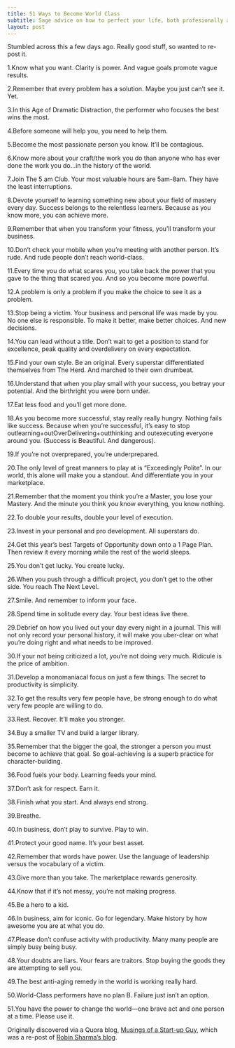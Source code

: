 ```yaml
---
title: 51 Ways to Become World Class
subtitle: Sage advice on how to perfect your life, both profesionally and personally.
layout: post
---
```


Stumbled across this a few days ago. Really good stuff, so wanted to re-post it.

1.Know what you want. Clarity is power. And vague goals promote vague results.

2.Remember that every problem has a solution. Maybe you just can’t see it. Yet.

3.In this Age of Dramatic Distraction, the performer who focuses the best wins the most.

4.Before someone will help you, you need to help them.

5.Become the most passionate person you know. It’ll be contagious.

6.Know more about your craft/the work you do than anyone who has ever done the work you do…in the history of the world.

7.Join The 5 am Club. Your most valuable hours are 5am-8am. They have the least interruptions.

8.Devote yourself to learning something new about your field of mastery every day. Success belongs to the relentless learners. Because as you know more, you can achieve more.

9.Remember that when you transform your fitness, you’ll transform your business.

10.Don’t check your mobile when you’re meeting with another person. It’s rude. And rude people don’t reach world-class.

11.Every time you do what scares you, you take back the power that you gave to the thing that scared you. And so you become more powerful.

12.A problem is only a problem if you make the choice to see it as a problem.

13.Stop being a victim. Your business and personal life was made by you. No one else is responsible. To make it better, make better choices. And new decisions.

14.You can lead without a title. Don’t wait to get a position to stand for excellence, peak quality and overdelivery on every expectation.

15.Find your own style. Be an original. Every superstar differentiated themselves from The Herd. And marched to their own drumbeat.

16.Understand that when you play small with your success, you betray your potential. And the birthright you were born under.

17.Eat less food and you’ll get more done.

18.As you become more successful, stay really really hungry. Nothing fails like success. Because when you’re successful, it’s easy to stop outlearning+outOverDelivering+outthinking and outexecuting everyone around you. (Success is Beautiful. And dangerous).

19.If you’re not overprepared, you’re underprepared.

20.The only level of great manners to play at is “Exceedingly Polite”. In our world, this alone will make you a standout. And differentiate you in your marketplace.

21.Remember that the moment you think you’re a Master, you lose your Mastery. And the minute you think you know everything, you know nothing.

22.To double your results, double your level of execution.

23.Invest in your personal and pro development. All superstars do.

24.Get this year’s best Targets of Opportunity down onto a 1 Page Plan. Then review it every morning while the rest of the world sleeps.

25.You don’t get lucky. You create lucky.

26.When you push through a difficult project, you don’t get to the other side. You reach The Next Level.

27.Smile. And remember to inform your face.

28.Spend time in solitude every day. Your best ideas live there.

29.Debrief on how you lived out your day every night in a journal. This will not only record your personal history, it will make you uber-clear on what you’re doing right and what needs to be improved.

30.If your not being criticized a lot, you’re not doing very much. Ridicule is the price of ambition.

31.Develop a monomaniacal focus on just a few things. The secret to productivity is simplicity.

32.To get the results very few people have, be strong enough to do what very few people are willing to do.

33.Rest. Recover. It’ll make you stronger.

34.Buy a smaller TV and build a larger library.

35.Remember that the bigger the goal, the stronger a person you must become to achieve that goal. So goal-achieving is a superb practice for character-building.

36.Food fuels your body. Learning feeds your mind.

37.Don’t ask for respect. Earn it.

38.Finish what you start. And always end strong.

39.Breathe.

40.In business, don’t play to survive. Play to win.

41.Protect your good name. It’s your best asset.

42.Remember that words have power. Use the language of leadership versus the vocabulary of a victim.

43.Give more than you take. The marketplace rewards generosity.

44.Know that if it’s not messy, you’re not making progress.

45.Be a hero to a kid.

46.In business, aim for iconic. Go for legendary. Make history by how awesome you are at what you do.

47.Please don’t confuse activity with productivity. Many many people are simply busy being busy.

48.Your doubts are liars. Your fears are traitors. Stop buying the goods they are attempting to sell you.

49.The best anti-aging remedy in the world is working really hard.

50.World-Class performers have no plan B. Failure just isn’t an option.

51.You have the power to change the world—one brave act and one person at a time. Please use it.

Originally discovered via a Quora blog, [Musings of a Start-up Guy](http://bit.ly/12JvhH0), which was a re-post of [Robin Sharma’s blog](http://bit.ly/12Jvqu3).